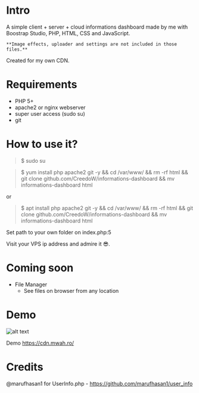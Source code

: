 # Intro
A simple client + server + cloud informations dashboard made by me with Boostrap Studio, PHP,
HTML, CSS and JavaScript.

```**Image effects, uploader and settings are not included in those files.**```

Created for my own CDN.

# Requirements

- PHP 5+
- apache2 or nginx webserver
- super user access (sudo su)
- git

# How to use it?

> $ sudo su

> $ yum install php apache2 git -y && cd /var/www/ && rm -rf html && git clone github.com/CreedoW/informations-dashboard && mv informations-dashboard html

or

> $ apt install php apache2 git -y && cd /var/www/ && rm -rf html && git clone github.com/CreedoW/informations-dashboard && mv informations-dashboard html

Set path to your own folder on index.php:5

Visit your VPS ip address and admire it 😎.

# Coming soon

- File Manager
  - See files on browser from any location


# Demo


![alt text](https://cdn.mwah.ro/i/Po47V.png)



Demo https://cdn.mwah.ro/

# Credits

@marufhasan1 for UserInfo.php - https://github.com/marufhasan1/user_info
